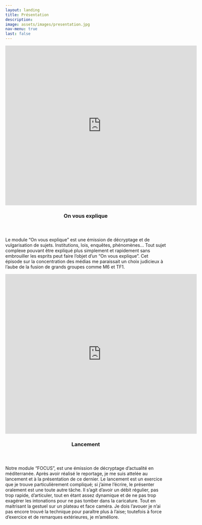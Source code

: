 ```yaml
---
layout: landing
title: Présentation
description: 
image: assets/images/presentation.jpg
nav-menu: true
last: false
---
```


<!-- Main -->
<div id="main">

<!-- One -->
<!-- 
<section id="one">
	<div class="inner">
		<header class="major">
        <h1>Présentation</h1>
		</header>
	</div>
</section>
-->

<!-- Two -->
<section id="two" class="spotlights">
	<section>
    <iframe width="600" height="500" src="https://www.youtube.com/embed/z6vWplsgurg" title="YouTube video player" frameborder="0" allow="accelerometer; autoplay; clipboard-write; encrypted-media; gyroscope; picture-in-picture" allowfullscreen></iframe>
		<div class="content">
			<div class="inner">
            	<header class="major">
					<h3>On vous explique</h3>
				</header>
				<p>Le module “On vous explique” est une émission de décryptage et de vulgarisation de sujets. Institutions, lois, enquêtes, phénomènes… Tout sujet complexe pouvant être expliqué plus simplement et rapidement sans embrouiller les esprits peut faire l’objet d’un “On vous explique”. Cet épisode sur la concentration des médias me paraissait un choix judicieux à l’aube de la fusion de grands groupes comme M6 et TF1.</p>
			</div>
		</div>
	</section>
	<section>
    <iframe width="600" height="500" src="https://www.youtube.com/embed/FAmP6fZVHp4" title="YouTube video player" frameborder="0" allow="accelerometer; autoplay; clipboard-write; encrypted-media; gyroscope; picture-in-picture" allowfullscreen></iframe>		<div class="content">
			<div class="inner">
				<header class="major">
					<h3>Lancement</h3>
				</header>
				<p>Notre module “FOCUS”, est une émission de décryptage d’actualité en méditerranée. Après avoir réalisé le reportage, je me suis attelée au lancement et à la présentation de ce dernier. Le lancement est un exercice que je trouve particulièrement compliqué; si j’aime l’écrire, le présenter oralement est une toute autre tâche. Il s’agit d’avoir un débit régulier, pas trop rapide, d’articuler, tout en étant assez dynamique et de ne pas trop exagérer les intonations pour ne pas tomber dans la caricature. Tout en maitrisant la gestuel sur un plateau et face caméra. Je dois l’avouer je n’ai pas encore trouvé la technique pour paraître plus à l’aise; toutefois à force d’exercice et de remarques extérieures, je m’améliore.</p>
			</div>
		</div>
	</section>
</section>

</div>
